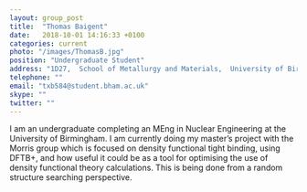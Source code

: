 ```yaml
---
layout: group_post
title:  "Thomas Baigent"
date:   2018-10-01 14:16:33 +0100
categories: current
photo: "/images/ThomasB.jpg"
position: "Undergraduate Student"
address: "1D27,  School of Metallurgy and Materials,  University of Birmingham  Edgbaston  Birmingham  B15 2TT  UK" 
telephone: ""
email: "txb584@student.bham.ac.uk"
skype: ""
twitter: ""
---
```

I am an undergraduate completing an MEng in Nuclear Engineering at the University of Birmingham. I am currently doing my master’s project with the Morris group which is focused on density functional tight binding, using DFTB+, and how useful it could be as a tool for optimising the use of density functional theory calculations. This is being done from a random structure searching perspective.
